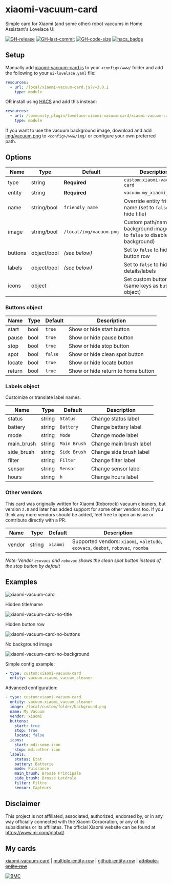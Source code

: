 # xiaomi-vacuum-card

Simple card for Xiaomi (and some other) robot vaccums in Home Assistant's Lovelace UI

[![GH-release](https://img.shields.io/badge/version-3.0.1-red.svg?style=flat-square)](https://raw.githubusercontent.com/benct/lovelace-xiaomi-vacuum-card/master/xiaomi-vacuum-card.js)
[![GH-last-commit](https://img.shields.io/github/last-commit/benct/lovelace-xiaomi-vacuum-card.svg?style=flat-square)](https://github.com/benct/lovelace-xiaomi-vacuum-card/commits/master)
[![GH-code-size](https://img.shields.io/github/languages/code-size/benct/lovelace-xiaomi-vacuum-card.svg?style=flat-square)](https://github.com/benct/lovelace-xiaomi-vacuum-card)
[![hacs_badge](https://img.shields.io/badge/HACS-Default-orange.svg)](https://github.com/custom-components/hacs)

## Setup

Manually add [xiaomi-vacuum-card.js](https://raw.githubusercontent.com/benct/lovelace-xiaomi-vacuum-card/master/xiaomi-vacuum-card.js)
to your `<config>/www/` folder and add the following to your `ui-lovelace.yaml` file:
```yaml
resources:
  - url: /local/xiaomi-vacuum-card.js?v=3.0.1
    type: module
```

OR install using [HACS](https://hacs.xyz/) and add this instead:
```yaml
resources:
  - url: /community_plugin/lovelace-xiaomi-vacuum-card/xiaomi-vacuum-card.js
    type: module
```

If you want to use the vacuum background image, download and add
[img/vacuum.png](https://raw.githubusercontent.com/benct/lovelace-xiaomi-vacuum-card/master/img/vacuum.png)
to `<config>/www/img/` or configure your own preferred path.

## Options

| Name | Type | Default | Description
| ---- | ---- | ------- | -----------
| type | string | **Required** | `custom:xiaomi-vacuum-card`
| entity | string | **Required** | `vacuum.my_xiaomi_vacuum`
| name | string/bool | `friendly_name` | Override entity friendly name (set to `false` to hide title)
| image | string/bool | `/local/img/vacuum.png` | Custom path/name of background image (set to `false` to disable background)
| buttons | object/bool | *(see below)* | Set to `false` to hide button row
| labels | object/bool | *(see below)* | Set to `false` to hide details/labels
| icons | object | | Set custom button icons (same keys as `buttons` object)

### Buttons object

| Name | Type | Default | Description
| ---- | ---- | ------- | -----------
| start | bool | `true` | Show or hide start button
| pause | bool | `true` | Show or hide pause button
| stop | bool | `true` | Show or hide stop button
| spot | bool | `false` | Show or hide clean spot button
| locate | bool | `true` | Show or hide locate button
| return | bool | `true` | Show or hide return to home button

### Labels object

Customize or translate label names.

| Name | Type | Default | Description
| ---- | ---- | ------- | -----------
| status | string | `Status` | Change status label
| battery | string | `Battery` | Change battery label
| mode | string | `Mode` | Change mode label
| main_brush | string | `Main Brush` | Change main brush label
| side_brush | string | `Side Brush` | Change side brush label
| filter | string | `Filter` | Change filter label
| sensor | string | `Sensor` | Change sensor label
| hours | string | `h` | Change hours label

### Other vendors

This card was originally written for Xiaomi (Roborock) vacuum cleaners, but version `2.0` and later has added support for some other vendors too.
If you think any more vendors should be added, feel free to open an issue or contribute directly with a PR.

| Name | Type | Default | Description
| ---- | ---- | ------- | -----------
| vendor | string | `xiaomi` | Supported vendors: `xiaomi`, `valetudo`, `ecovacs`, `deebot`, `robovac`, `roomba`

*Note: Vendor `ecovacs` and `robovac` shows the clean spot button instead of the stop button by default*

## Examples

![xiaomi-vacuum-card](https://raw.githubusercontent.com/benct/lovelace-xiaomi-vacuum-card/master/examples/default.png)

Hidden title/name

![xiaomi-vacuum-card-no-title](https://raw.githubusercontent.com/benct/lovelace-xiaomi-vacuum-card/master/examples/no-title.png)

Hidden button row

![xiaomi-vacuum-card-no-buttons](https://raw.githubusercontent.com/benct/lovelace-xiaomi-vacuum-card/master/examples/no-buttons.png)

No background image

![xiaomi-vacuum-card-no-background](https://raw.githubusercontent.com/benct/lovelace-xiaomi-vacuum-card/master/examples/no-background.png)

Simple config example:
```yaml
- type: custom:xiaomi-vacuum-card
  entity: vacuum.xiaomi_vacuum_cleaner
```

Advanced configuration:
```yaml
- type: custom:xiaomi-vacuum-card
  entity: vacuum.xiaomi_vacuum_cleaner
  image: /local/custom/folder/background.png
  name: My Vacuum
  vendor: xiaomi
  buttons:
    start: true
    stop: true
    locate: false
  icons:
    start: mdi:some-icon
    stop: mdi:other-icon
  labels:
    status: Etat
    battery: Batterie
    mode: Puissance
    main_brush: Brosse Principale
    side_brush: Brosse Latérale
    filter: Filtre
    sensor: Capteurs
```

## Disclaimer

This project is not affiliated, associated, authorized, endorsed by, or in any way officially connected with the Xiaomi Corporation,
or any of its subsidiaries or its affiliates. The official Xiaomi website can be found at https://www.mi.com/global/.

## My cards

[xiaomi-vacuum-card](https://github.com/benct/lovelace-xiaomi-vacuum-card) | 
[multiple-entity-row](https://github.com/benct/lovelace-multiple-entity-row) | 
[github-entity-row](https://github.com/benct/lovelace-github-entity-row) | 
[~~attribute-entity-row~~](https://github.com/benct/lovelace-attribute-entity-row)

[![BMC](https://www.buymeacoffee.com/assets/img/custom_images/white_img.png)](https://www.buymeacoff.ee/benct)
